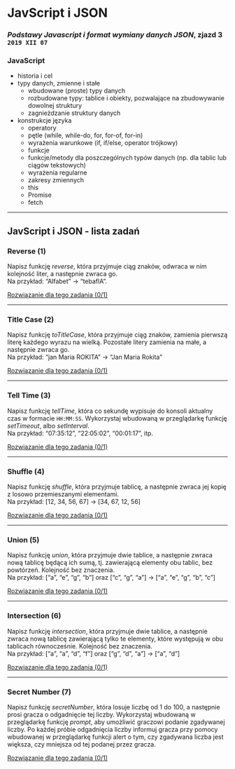 # JavScript i JSON
### _Podstawy Javascript i format wymiany danych JSON_, **zjazd 3** `2019 XII 07`

### JavaScript
* historia i cel
* typy danych, zmienne i stałe
  - wbudowane (proste) typy danych
  - rozbudowane typy: tablice i obiekty, pozwalające na zbudowywanie dowolnej struktury
  - zagnieżdzanie struktury danych
* konstrukcje języka
  - operatory
  - pętle (while, while-do, for, for-of, for-in)
  - wyrażenia warunkowe (if, if/else, operator trójkowy)
  - funkcje
  - funkcje/metody dla poszczególnych typów danych (np. dla tablic lub ciągów tekstowych)
  - wyrażenia regularne
  - zakresy zmiennych
  - this
  - Promise
  - fetch
  
_____

## JavScript i JSON - lista zadań

### Reverse (1)
Napisz funkcję _reverse_, która przyjmuje ciąg znaków, odwraca w nim kolejność liter, a następnie zwraca go.\
Na przykład: “Alfabet” → “tebaflA”.

[Rozwiązanie dla tego zadania (0/1)](#)

---
### Title Case (2)

Napisz funkcję _toTitleCase_, która przyjmuje ciąg znaków, zamienia pierwszą literę każdego wyrazu na wielką. Pozostałe litery zamienia na małe, a następnie zwraca go.\
Na przykład: “jan Maria ROKITA” → “Jan Maria Rokita”

[Rozwiązanie dla tego zadania (0/1)](#)

---
### Tell Time (3)
Napisz funkcję _tellTime_, która co sekundę wypisuje do konsoli aktualny czas w formacie `HH:MM:SS`. Wykorzystaj wbudowaną w przeglądarkę funkcję _setTimeout_, albo _setInterval_.\
Na przykład: “07:35:12”, “22:05:02”, “00:01:17”, itp.

[Rozwiązanie dla tego zadania (0/1)](#)

---
### Shuffle (4)
Napisz funkcję _shuffle_, która przyjmuje tablicę, a następnie zwraca jej kopię z losowo przemieszanymi elementami.\
Na przykład: [12, 34, 56, 67] → [34, 67, 12, 56]

[Rozwiązanie dla tego zadania (0/1)](#)

---
### Union (5)
Napisz funkcję _union_, która przyjmuje dwie tablice, a następnie zwraca nową tablicę będącą ich sumą, tj. zawierającą elementy obu tablic, bez powtórzeń. Kolejność bez znaczenia.\
Na przykład: [“a”, “e”, “g”, “b”] oraz [“c”, “g”, “a”] → [“a”, “e”, “g”, “b”, “c”]

[Rozwiązanie dla tego zadania (0/1)](#)

---
### Intersection (6)
Napisz funkcję _intersection_, która przyjmuje dwie tablice, a następnie zwraca nową tablicę zawierającą tylko te elementy, które występują w obu tablicach równocześnie. Kolejność bez znaczenia.\
Na przykład: [“a”, “a”, “d”, “f”] oraz [“g”, “d”, “a”] → [“a”, “d”]

[Rozwiązanie dla tego zadania (0/1)](#)

---
### Secret Number (7)
Napisz funkcję _secretNumber_, która losuje liczbę od 1 do 100, a następnie prosi gracza o odgadnięcie tej liczby. Wykorzystaj wbudowaną w przeglądarkę funkcję _prompt_, aby umożliwić graczowi podanie zgadywanej liczby. Po każdej próbie odgadnięcia liczby informuj gracza przy pomocy wbudowanej w przeglądarkę funkcji alert o tym, czy zgadywana liczba jest większa, czy mniejsza od tej podanej przez gracza.

[Rozwiązanie dla tego zadania (0/1)](#)
